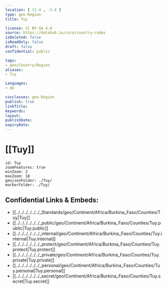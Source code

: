 ```yaml
---
location: [ 11.4 , -3.4 ] 
type: geo-Region
title: Tuy

license: CC BY-SA 4.0
source: https://datahub.io/core/country-codes
isDeleted: false
isReadOnly: false
draft: false
confidential: public

tags:
- geo/Country/Region
aliases:
- Tuy

Languages:
- de

cssclasses: geo-Region
publish: true
linkTitle: 
keywords: 
layout: 
publishDate: 
expiryDate: 
---
```


# [[Tuy]] 

```leaflet
id: Tuy
zoomFeatures: true 
minZoom: 2 
maxZoom: 18
geojsonFolder: ./Tuy/
markerFolder: ./Tuy/
```


## Confidential Links & Embeds: 
- [[../../../../../../_Standards/geo/Continent/Africa/Burkina_Faso/Counties/Tuy|Tuy]] 
- [[../../../../../../_public/geo/Continent/Africa/Burkina_Faso/Counties/Tuy.public|Tuy.public]] 
- [[../../../../../../_internal/geo/Continent/Africa/Burkina_Faso/Counties/Tuy.internal|Tuy.internal]] 
- [[../../../../../../_protect/geo/Continent/Africa/Burkina_Faso/Counties/Tuy.protect|Tuy.protect]] 
- [[../../../../../../_private/geo/Continent/Africa/Burkina_Faso/Counties/Tuy.private|Tuy.private]] 
- [[../../../../../../_personal/geo/Continent/Africa/Burkina_Faso/Counties/Tuy.personal|Tuy.personal]] 
- [[../../../../../../_secret/geo/Continent/Africa/Burkina_Faso/Counties/Tuy.secret|Tuy.secret]] 

